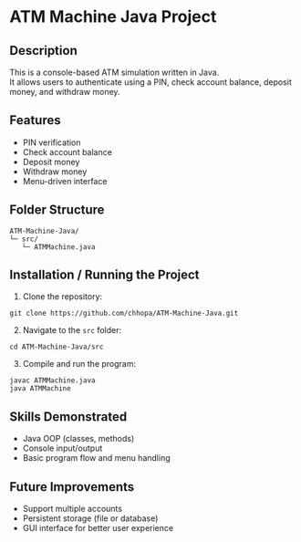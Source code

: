 # ATM Machine Java Project

## Description
This is a console-based ATM simulation written in Java.  
It allows users to authenticate using a PIN, check account balance, deposit money, and withdraw money.

## Features
- PIN verification
- Check account balance
- Deposit money
- Withdraw money
- Menu-driven interface

## Folder Structure
```
ATM-Machine-Java/
└─ src/
   └─ ATMMachine.java
```

## Installation / Running the Project
1. Clone the repository:
```
git clone https://github.com/chhopa/ATM-Machine-Java.git
```
2. Navigate to the `src` folder:
```
cd ATM-Machine-Java/src
```
3. Compile and run the program:
```
javac ATMMachine.java
java ATMMachine
```

## Skills Demonstrated
- Java OOP (classes, methods)
- Console input/output
- Basic program flow and menu handling

## Future Improvements
- Support multiple accounts
- Persistent storage (file or database)
- GUI interface for better user experience
